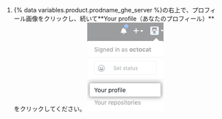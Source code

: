 1. {% data variables.product.prodname_ghe_server %}の右上で、プロフィール画像をクリックし、続いて**Your profile（あなたのプロフィール）**をクリックしてください。 ![プロフィール画像](/assets/images/enterprise/settings/top_right_avatar.png)
